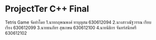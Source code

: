 # ProjectTer C++ Final
Tetris Game
จัดทำโดย
1.นายกฤษณพงศ์ ทาบุญสม 630612094
2.นางสาวณัฐวรรณ เรียบเรียง 630612099
3.นายธนภัทร สุขเกษม 630612100
4.นายนิธิกร จันทร์สนิทศรี 630612102
